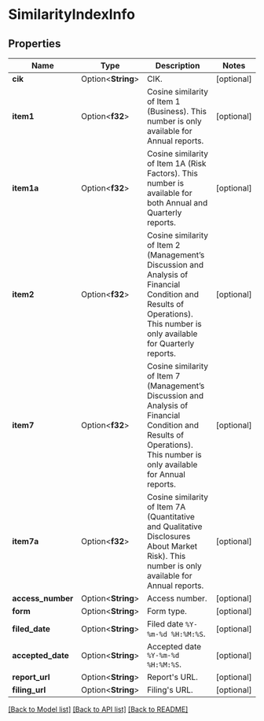 # SimilarityIndexInfo

## Properties

Name | Type | Description | Notes
------------ | ------------- | ------------- | -------------
**cik** | Option<**String**> | CIK. | [optional]
**item1** | Option<**f32**> | Cosine similarity of Item 1 (Business). This number is only available for Annual reports. | [optional]
**item1a** | Option<**f32**> | Cosine similarity of Item 1A (Risk Factors). This number is available for both Annual and Quarterly reports. | [optional]
**item2** | Option<**f32**> | Cosine similarity of Item 2 (Management’s Discussion and Analysis of Financial Condition and Results of Operations). This number is only available for Quarterly reports. | [optional]
**item7** | Option<**f32**> | Cosine similarity of Item 7 (Management’s Discussion and Analysis of Financial Condition and Results of Operations). This number is only available for Annual reports. | [optional]
**item7a** | Option<**f32**> | Cosine similarity of Item 7A (Quantitative and Qualitative Disclosures About Market Risk). This number is only available for Annual reports. | [optional]
**access_number** | Option<**String**> | Access number. | [optional]
**form** | Option<**String**> | Form type. | [optional]
**filed_date** | Option<**String**> | Filed date <code>%Y-%m-%d %H:%M:%S</code>. | [optional]
**accepted_date** | Option<**String**> | Accepted date <code>%Y-%m-%d %H:%M:%S</code>. | [optional]
**report_url** | Option<**String**> | Report's URL. | [optional]
**filing_url** | Option<**String**> | Filing's URL. | [optional]

[[Back to Model list]](../README.md#documentation-for-models) [[Back to API list]](../README.md#documentation-for-api-endpoints) [[Back to README]](../README.md)


